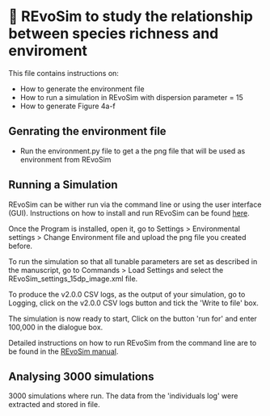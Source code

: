 # :microbe: REvoSim to study the relationship between species richness and enviroment

This file contains instructions on:

- How to generate the environment file
- How to run a simulation in REvoSim with dispersion parameter = 15
- How to generate Figure 4a-f

## Genrating the environment file
- Run the environment.py file to get a the png file that will be used as environment from REvoSim

## Running a Simulation
REvoSim can be wither run via the command line or using the user interface (GUI).
Instructions on how to install and run REvoSim can be found [here](https://revosim.readthedocs.io/en/latest/).

Once the Program is installed, open it, go to Settings > Environmental settings > Change Environment file and upload the png file you created before. 

To run the simulation so that all tunable parameters are set as described in the manuscript, go to Commands > Load Settings and select the REvoSim_settings_15dp_image.xml file. 

To produce the v2.0.0 CSV logs, as the output of your simulation, go to Logging, click on the v2.0.0 CSV logs button and tick the 'Write to file' box.

The simulation is now ready to start, Click on the button 'run for' and enter 100,000 in the dialogue box.

Detailed instructions on how to run REvoSim from the command line are to be found in the [REvoSim manual](https://revosim.readthedocs.io/en/latest/).

## Analysing 3000 simulations
3000 simulations where run. The data from the 'individuals log' were extracted and stored in   file. 
